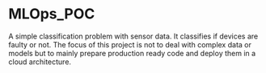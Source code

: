 # MLOps_POC

A simple classification problem with sensor data. It classifies if devices are faulty or not. 
The focus of this project is not to deal with complex data or models but to mainly prepare production ready code and deploy them in a cloud architecture.

